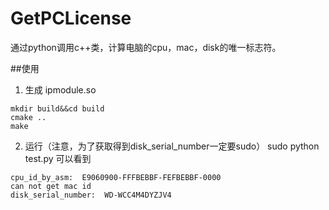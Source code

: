 # GetPCLicense
通过python调用c++类，计算电脑的cpu，mac，disk的唯一标志符。

##使用
1. 生成 ipmodule.so
```
mkdir build&&cd build
cmake ..
make
```

2. 运行（注意，为了获取得到disk_serial_number一定要sudo）
sudo python test.py
可以看到
```
cpu_id_by_asm:  E9060900-FFFBEBBF-FEFBEBBF-0000
can not get mac id
disk_serial_number:  WD-WCC4M4DYZJV4
```
